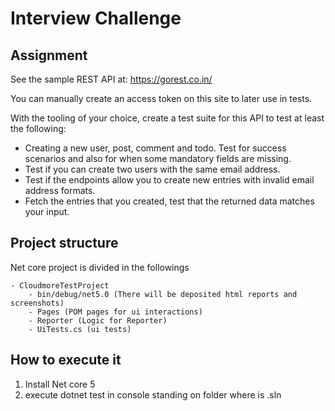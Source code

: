 # Interview Challenge

## Assignment

See the sample REST API at: https://gorest.co.in/ 

You can manually create an access token on this site to later use in tests.

With the tooling of your choice, create a test suite for this API to test at least the following:

- Creating a new user, post, comment and todo. Test for success scenarios and also for when some mandatory fields are missing.
- Test if you can create two users with the same email address.
- Test if the endpoints allow you to create new entries with invalid email address formats.
- Fetch the entries that you created, test that the returned data matches your input.

## Project structure

Net core project is divided in the followings

	- CloudmoreTestProject
		- bin/debug/net5.0 (There will be deposited html reports and screenshots)
		- Pages (POM pages for ui interactions)
		- Reporter (Logic for Reporter)
		- UiTests.cs (ui tests)

## How to execute it 

 1. Install Net core 5
 2. execute dotnet test in console standing on folder where is .sln
